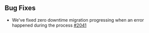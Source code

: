 ## Bug Fixes
- We've fixed zero downtime migration progressing when an error happened during the process [#2041](https://github.com/kyma-project/api-gateway/pull/2041)